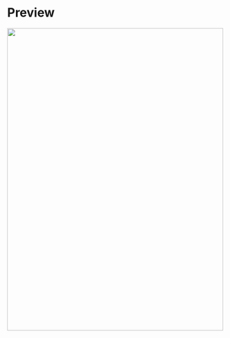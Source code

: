 # Preview

<img src="https://www.linkpicture.com/q/kryptokrona-poster.png" width="500mm" height="700mm">
